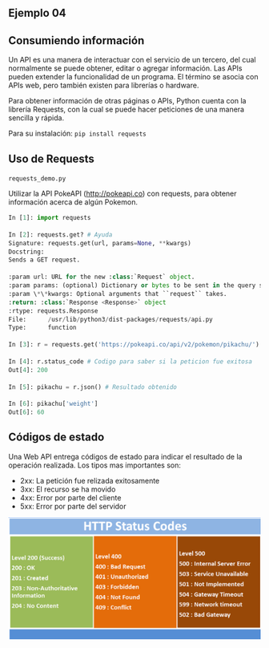 ## Ejemplo 04
## Consumiendo información

Un API es una manera de interactuar con el servicio de un tercero, del cual normalmente se puede obtener, editar o agregar información. Las APIs pueden extender la funcionalidad de un programa. El término se asocia con APIs web, pero también existen para librerías o hardware.

Para obtener información de otras páginas o APIs, Python cuenta con la librería Requests, con la cual se puede hacer peticiones de una manera sencilla y rápida.

Para su instalación:
`pip install requests`

## Uso de Requests

`requests_demo.py`

Utilizar la API PokeAPI (http://pokeapi.co) con requests, para obtener información acerca de algún Pokemon.

```python
In [1]: import requests

In [2]: requests.get? # Ayuda                                                                                                                                    
Signature: requests.get(url, params=None, **kwargs)
Docstring:
Sends a GET request.

:param url: URL for the new :class:`Request` object.
:param params: (optional) Dictionary or bytes to be sent in the query string for the :class:`Request`.
:param \*\*kwargs: Optional arguments that ``request`` takes.
:return: :class:`Response <Response>` object
:rtype: requests.Response
File:      /usr/lib/python3/dist-packages/requests/api.py
Type:      function

In [3]: r = requests.get('https://pokeapi.co/api/v2/pokemon/pikachu/')

In [4]: r.status_code # Codigo para saber si la peticion fue exitosa  
Out[4]: 200

In [5]: pikachu = r.json() # Resultado obtenido 

In [6]: pikachu['weight']
Out[6]: 60
```

## Códigos de estado

Una Web API entrega códigos de estado para indicar el resultado de la operación realizada. Los tipos mas importantes son:

* 2xx: La petición fue relizada exitosamente
* 3xx: El recurso se ha movido
* 4xx: Error por parte del cliente
* 5xx: Error por parte del servidor

![Status codes](./status_codes.png)